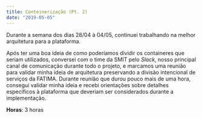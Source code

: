 ```yaml
---
title: Conteinerização (Pt. 2)
date: "2019-05-05"
---
```


Durante a semana dos dias 28/04 à 04/05, continuei trabalhando na melhor arquitetura para a plataforma.

Após ter uma boa ideia de como poderíamos dividir os containeres que seriam utilizados, conversei com o time da SMIT pelo _Slack_, nosso principal canal de comunicação durante todo o projeto, e marcamos uma reunião para validar minha ideia de arquitetura preservando a divisão intencional de serviços da FATIMA. Durante reunião que durou pouco mais de uma hora, consegui validar minha ideia e recebi orientações sobre detalhes específicos à plataforma que deveriam ser considerados durante a implementação.

**Horas**: 3 horas
